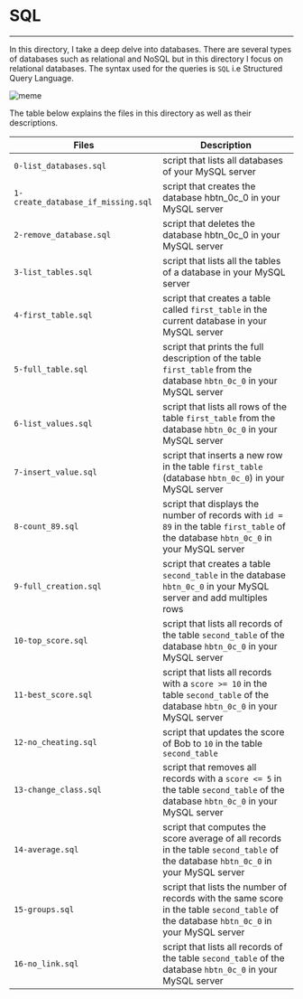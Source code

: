 # SQL

-------

In this directory, I take a deep delve into databases. There are several types of databases such as relational and NoSQL but in this directory I focus on relational databases. The syntax used for the queries is `SQL` i.e Structured Query Language.

![meme](https://s3.amazonaws.com/intranet-projects-files/holbertonschool-higher-level_programming+/272/rtcwz.jpg)

The table below explains the files in this directory as well as their descriptions.

| **Files** | **Description** |
| -------- | --------- |
| `0-list_databases.sql` | script that lists all databases of your MySQL server |
| `1-create_database_if_missing.sql` | script that creates the database hbtn_0c_0 in your MySQL server |
| `2-remove_database.sql` | script that deletes the database hbtn_0c_0 in your MySQL server |
| `3-list_tables.sql` | script that lists all the tables of a database in your MySQL server |
| `4-first_table.sql` | script that creates a table called `first_table` in the current database in your MySQL server |
| `5-full_table.sql` | script that prints the full description of the table `first_table` from the database `hbtn_0c_0` in your MySQL server |
| `6-list_values.sql` | script that lists all rows of the table `first_table` from the database `hbtn_0c_0` in your MySQL server |
| `7-insert_value.sql` | script that inserts a new row in the table `first_table` (database `hbtn_0c_0`) in your MySQL server |
| `8-count_89.sql` | script that displays the number of records with `id = 89` in the table `first_table` of the database `hbtn_0c_0` in your MySQL server |
| `9-full_creation.sql` | script that creates a table `second_table` in the database `hbtn_0c_0` in your MySQL server and add multiples rows |
| `10-top_score.sql` |  script that lists all records of the table `second_table` of the database `hbtn_0c_0` in your MySQL server |
| `11-best_score.sql` |  script that lists all records with a `score >= 10` in the table `second_table` of the database `hbtn_0c_0` in your MySQL server
| `12-no_cheating.sql` | script that updates the score of Bob to `10` in the table `second_table` |
| `13-change_class.sql` |  script that removes all records with a `score <= 5` in the table `second_table` of the database `hbtn_0c_0` in your MySQL server |
| `14-average.sql` | script that computes the score average of all records in the table `second_table` of the database `hbtn_0c_0` in your MySQL server |
| `15-groups.sql` | script that lists the number of records with the same score in the table `second_table` of the database `hbtn_0c_0` in your MySQL server |
| `16-no_link.sql` |  script that lists all records of the table `second_table` of the database `hbtn_0c_0` in your MySQL server |


